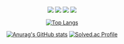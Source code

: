 <!--
**simyechan/simyechan** is a ✨ _special_ ✨ repository because its `README.md` (this file) appears on your GitHub profile.

Here are some ideas to get you started:

- 🔭 I’m currently working on ...
- 🌱 I’m currently learning ...
- 👯 I’m looking to collaborate on ...
- 🤔 I’m looking for help with ...
- 💬 Ask me about ...
- 📫 How to reach me: ...
- 😄 Pronouns: ...
- ⚡ Fun fact: ...
-->

<div align="center"> 

<br/>

<img src="https://img.shields.io/badge/JAVA-007396?style=for-the-badge&logo=Java&logoColor=white">
<img src="https://img.shields.io/badge/Spring-6DB33F?style=for-the-badge&logo=Spring&logoColor=white">
<img src="https://img.shields.io/badge/MySQL-4479A1?style=for-the-badge&logo=MySQL&logoColor=white">
<img src="https://img.shields.io/badge/github-181717?style=for-the-badge&logo=github&logoColor=white">
 

<br/>

[![Top Langs](https://github-readme-stats.vercel.app/api/top-langs/?username=simyechan&layout=compact)](https://github.com/simyechan/github-readme-stats)

[![Anurag's GitHub stats](https://github-readme-stats.vercel.app/api?username=simyechan)](https://github.com/anuraghazra/github-readme-stats) [![Solved.ac Profile](http://mazassumnida.wtf/api/v2/generate_badge?boj=simyechan)](https://solved.ac/simyechan/)


</div>
